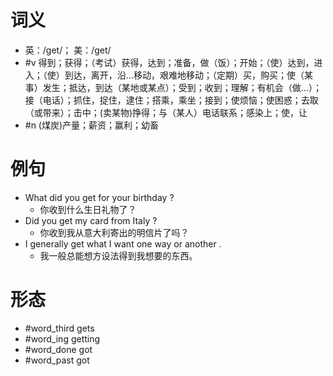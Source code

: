 # 词义
- 英：/ɡet/； 美：/ɡet/
- #v 得到；获得；（考试）获得，达到；准备，做（饭）；开始；（使）达到，进入；（使）到达，离开，沿…移动，艰难地移动；（定期）买，购买；使（某事）发生；抵达，到达（某地或某点）；受到；收到；理解；有机会（做…）；接（电话）；抓住，捉住，逮住；搭乘，乘坐；接到；使烦恼；使困惑；去取（或带来）；击中；(卖某物)挣得；与（某人）电话联系；感染上；使，让
- #n (煤炭)产量；薪资；赢利；幼畜
# 例句
- What did you get for your birthday ?
	- 你收到什么生日礼物了？
- Did you get my card from Italy ?
	- 你收到我从意大利寄出的明信片了吗？
- I generally get what I want one way or another .
	- 我一般总能想方设法得到我想要的东西。
# 形态
- #word_third gets
- #word_ing getting
- #word_done got
- #word_past got
